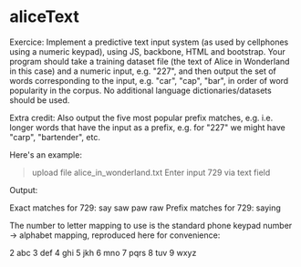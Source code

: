 aliceText
=========
Exercice: 
Implement a predictive text input system (as used by
cellphones using a numeric keypad), using JS, backbone, HTML and bootstrap. Your program should take a
training dataset file (the text of Alice in Wonderland in this case)
and a numeric input, e.g. "227", and then output the set of words
corresponding to the input, e.g. "car", "cap", "bar", in order of word
popularity in the corpus. No additional language
dictionaries/datasets should be used.


Extra credit: Also output the five most popular prefix matches, e.g.
i.e. longer words that have the input as a prefix, e.g. for "227" we
might have "carp", "bartender", etc.

Here's an example:

> upload file alice_in_wonderland.txt
> Enter input 729 via text field

Output: 

Exact matches for 729:
say
saw
paw
raw
Prefix matches for 729:
saying

The number to letter mapping to use is the standard phone keypad
number -> alphabet mapping, reproduced here for convenience:

2 abc
3 def
4 ghi
5 jkh
6 mno
7 pqrs
8 tuv
9 wxyz